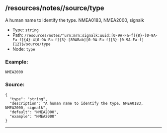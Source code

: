 ## /resources/notes/<RegExp>/source/type

A human name to identify the type. NMEA0183, NMEA2000, signalk

* Type: `string`
* Path: `/resources/notes/^urn:mrn:signalk:uuid:[0-9A-Fa-f]{8}-[0-9A-Fa-f]{4}-4[0-9A-Fa-f]{3}-[89ABab][0-9A-Fa-f]{3}-[0-9A-Fa-f]{12}$/source/type`
* Node: `type`

### Example:
```
NMEA2000
```

### Source:
```
{
  "type": "string",
  "description": "A human name to identify the type. NMEA0183, NMEA2000, signalk",
  "default": "NMEA2000",
  "example": "NMEA2000"
}
```

---
